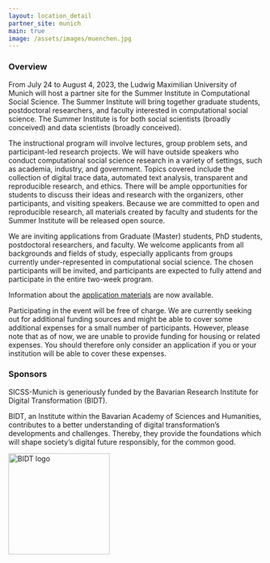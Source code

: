 ```yaml
---
layout: location_detail
partner_site: munich
main: true
image: /assets/images/muenchen.jpg
---
```


### Overview

From July 24 to August 4, 2023, the Ludwig Maximilian University of Munich will host a partner site for the Summer Institute in Computational Social Science. The Summer Institute will bring together graduate students, postdoctoral researchers, and faculty interested in computational social science. The Summer Institute is for both social scientists (broadly conceived) and data scientists (broadly conceived).

The instructional program will involve lectures, group problem sets, and participant-led research projects. We will have outside speakers who conduct computational social science research in a variety of settings, such as academia, industry, and government. Topics covered include the collection of digital trace data, automated text analysis, transparent and reproducible research, and ethics. There will be ample opportunities for students to discuss their ideas and research with the organizers, other participants, and visiting speakers. Because we are committed to open and reproducible research, all materials created by faculty and students for the Summer Institute will be released open source.

We are inviting applications from Graduate (Master) students, PhD students, postdoctoral researchers, and faculty. We welcome applicants from all backgrounds and fields of study, especially applicants from groups currently under-represented in computational social science. The chosen participants will be invited, and participants are expected to fully attend and participate in the entire two-week program.

Information about the [application materials](https://compsocialscience.github.io/summer-institute/2023/munich/apply) are now available.

Participating in the event will be free of charge. We are currently seeking out for additional funding sources and might be able to cover some additional expenses for a small number of participants. However, please note that as of now, we are unable to provide funding for housing or related expenses. You should therefore only consider an application if you or your institution will be able to cover these expenses. 

### Sponsors

SICSS-Munich is generiously funded by the Bavarian Research Institute for Digital Transformation (BIDT). 

BIDT, an Institute within the Bavarian Academy of Sciences and Humanities, contributes to a better understanding of digital transformation’s developments and challenges. Thereby, they provide the foundations which will shape society’s digital future responsibly, for the common good.

<img class="img-responsive" alt="BIDT logo" src="{{ site.baseurl }}{% link 2023/munich/images/bidt_Wortmarke_extended_pos_EN.png %}" width = "200">
